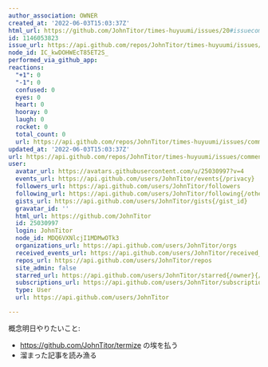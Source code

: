 ```yaml
---
author_association: OWNER
created_at: '2022-06-03T15:03:37Z'
html_url: https://github.com/JohnTitor/times-huyuumi/issues/20#issuecomment-1146053823
id: 1146053823
issue_url: https://api.github.com/repos/JohnTitor/times-huyuumi/issues/20
node_id: IC_kwDOHWEcT85ET2S_
performed_via_github_app: 
reactions:
  "+1": 0
  "-1": 0
  confused: 0
  eyes: 0
  heart: 0
  hooray: 0
  laugh: 0
  rocket: 0
  total_count: 0
  url: https://api.github.com/repos/JohnTitor/times-huyuumi/issues/comments/1146053823/reactions
updated_at: '2022-06-03T15:03:37Z'
url: https://api.github.com/repos/JohnTitor/times-huyuumi/issues/comments/1146053823
user:
  avatar_url: https://avatars.githubusercontent.com/u/25030997?v=4
  events_url: https://api.github.com/users/JohnTitor/events{/privacy}
  followers_url: https://api.github.com/users/JohnTitor/followers
  following_url: https://api.github.com/users/JohnTitor/following{/other_user}
  gists_url: https://api.github.com/users/JohnTitor/gists{/gist_id}
  gravatar_id: ''
  html_url: https://github.com/JohnTitor
  id: 25030997
  login: JohnTitor
  node_id: MDQ6VXNlcjI1MDMwOTk3
  organizations_url: https://api.github.com/users/JohnTitor/orgs
  received_events_url: https://api.github.com/users/JohnTitor/received_events
  repos_url: https://api.github.com/users/JohnTitor/repos
  site_admin: false
  starred_url: https://api.github.com/users/JohnTitor/starred{/owner}{/repo}
  subscriptions_url: https://api.github.com/users/JohnTitor/subscriptions
  type: User
  url: https://api.github.com/users/JohnTitor

---
```

概念明日やりたいこと:
- https://github.com/JohnTitor/termize の埃を払う
- 溜まった記事を読み漁る